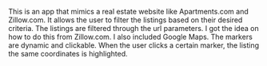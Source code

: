 This is an app that mimics a real estate website like Apartments.com and Zillow.com.
It allows the user to filter the listings based on their desired criteria. The 
listings are filtered through the url parameters.  I got the idea on how to do this from Zillow.com.  I also included Google Maps.  The markers are dynamic and clickable.  When the user clicks a certain marker, the listing the same coordinates is highlighted.
